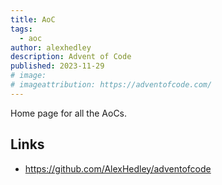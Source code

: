 ```yaml
---
title: AoC
tags:
  - aoc
author: alexhedley
description: Advent of Code
published: 2023-11-29
# image: 
# imageattribution: https://adventofcode.com/
---
```


<?# Markdown ?>
<?!^ "./../includes/posts/aoc.md" /?>
<?#/ Markdown ?>

Home page for all the AoCs.

## Links

- https://github.com/AlexHedley/adventofcode
